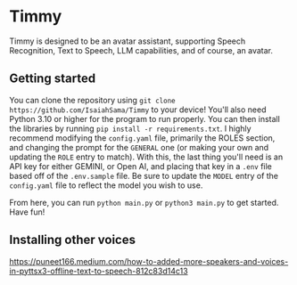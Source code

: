 ﻿# Timmy

Timmy is designed to be an avatar assistant, supporting Speech Recognition, Text to Speech, LLM capabilities, and of course, an avatar.

## Getting started

You can clone the repository using `git clone https://github.com/IsaiahSama/Timmy` to your device! You'll also need Python 3.10 or higher for the program to run properly.
You can then install the libraries by running `pip install -r requirements.txt`. I highly recommend modifying the `config.yaml` file, primarily the ROLES section, and changing the prompt for the `GENERAL` one (or making your own and updating the `ROLE` entry to match). With this, the last thing you'll need is an API key for either GEMINI, or Open AI, and placing that key in a `.env` file based off of the `.env.sample` file. Be sure to update the `MODEL` entry of the `config.yaml` file to reflect the model you wish to use.

From here, you can run `python main.py` or `python3 main.py` to get started. Have fun!

## Installing other voices
https://puneet166.medium.com/how-to-added-more-speakers-and-voices-in-pyttsx3-offline-text-to-speech-812c83d14c13
